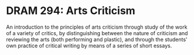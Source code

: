 # DRAM 294: Arts Criticism

An introduction to the principles of arts criticism through study of the work of a variety of critics, by distinguishing between the nature of criticism and reviewing the arts (both performing and plastic), and through the students' own practice of critical writing by means of a series of short essays.